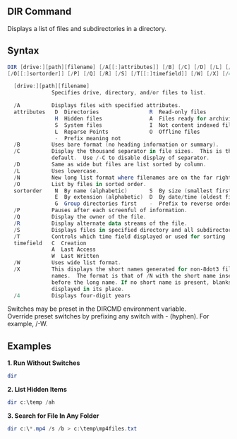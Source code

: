 ## DIR Command
Displays a list of files and subdirectories in a directory.

## Syntax
```powershell
DIR [drive:][path][filename] [/A[[:]attributes]] [/B] [/C] [/D] [/L] [/N]
[/O[[:]sortorder]] [/P] [/Q] [/R] [/S] [/T[[:]timefield]] [/W] [/X] [/4]

  [drive:][path][filename]
              Specifies drive, directory, and/or files to list.

  /A          Displays files with specified attributes.
  attributes   D  Directories                R  Read-only files
               H  Hidden files               A  Files ready for archiving
               S  System files               I  Not content indexed files
               L  Reparse Points             O  Offline files
               -  Prefix meaning not
  /B          Uses bare format (no heading information or summary).
  /C          Display the thousand separator in file sizes.  This is the
              default.  Use /-C to disable display of separator.
  /D          Same as wide but files are list sorted by column.
  /L          Uses lowercase.
  /N          New long list format where filenames are on the far right.
  /O          List by files in sorted order.
  sortorder    N  By name (alphabetic)       S  By size (smallest first)
               E  By extension (alphabetic)  D  By date/time (oldest first)
               G  Group directories first    -  Prefix to reverse order
  /P          Pauses after each screenful of information.
  /Q          Display the owner of the file.
  /R          Display alternate data streams of the file.
  /S          Displays files in specified directory and all subdirectories.
  /T          Controls which time field displayed or used for sorting
  timefield   C  Creation
              A  Last Access
              W  Last Written
  /W          Uses wide list format.
  /X          This displays the short names generated for non-8dot3 file
              names.  The format is that of /N with the short name inserted
              before the long name. If no short name is present, blanks are
              displayed in its place.
  /4          Displays four-digit years
```
Switches may be preset in the DIRCMD environment variable.  
Override preset switches by prefixing any switch with - (hyphen). For example, /-W.

## Examples
**1. Run Without Switches**
```powershell
dir
```

**2. List Hidden Items**
```powershell
dir c:\temp /ah
```

**3. Search for File In Any Folder**
```powershell
dir c:\*.mp4 /s /b > c:\temp\mp4files.txt
```
